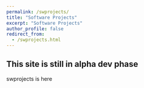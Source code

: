 ```yaml
---
permalink: /swprojects/
title: "Software Projects"
excerpt: "Software Projects"
author_profile: false
redirect_from:
  - /swprojects.html
---
```



## This site is still in alpha dev phase

swprojects is here